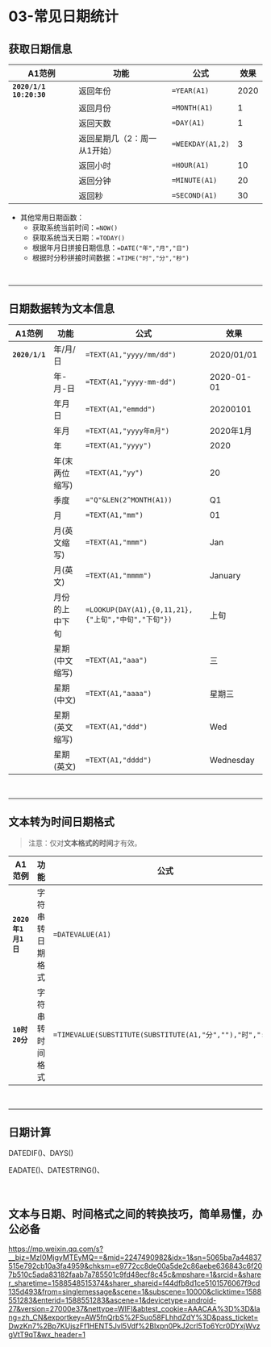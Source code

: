 # 03-常见日期统计

## 获取日期信息

| A1范例                  | 功能                         | 公式             | 效果 |
| ----------------------- | ---------------------------- | ---------------- | ---- |
| **`2020/1/1 10:20:30`** | 返回年份                     | `=YEAR(A1)`      | 2020 |
|                         | 返回月份                     | `=MONTH(A1)`     | 1    |
|                         | 返回天数                     | `=DAY(A1)`       | 1    |
|                         | 返回星期几（2：周一从1开始） | `=WEEKDAY(A1,2)` | 3    |
|                         | 返回小时                     | `=HOUR(A1)`      | 10   |
|                         | 返回分钟                     | `=MINUTE(A1)`    | 20   |
|                         | 返回秒                       | `=SECOND(A1)`    | 30   |

- 其他常用日期函数：
  - 获取系统当前时间：`=NOW()`
  - 获取系统当天日期：`=TODAY()`
  - 根据年月日拼接日期信息：`=DATE("年","月","日")`
  - 根据时分秒拼接时间数据：`=TIME("时","分","秒")`

<br/>

------

## 日期数据转为文本信息

| A1范例         | 功能           | 公式                                                | 效果       |
| -------------- | -------------- | --------------------------------------------------- | ---------- |
| **`2020/1/1`** | 年/月/日       | `=TEXT(A1,"yyyy/mm/dd")`                            | 2020/01/01 |
|                | 年-月-日       | `=TEXT(A1,"yyyy-mm-dd")`                            | 2020-01-01 |
|                | 年月日         | `=TEXT(A1,"emmdd")`                                 | 20200101   |
|                | 年月           | `=TEXT(A1,"yyyy年m月")`                             | 2020年1月  |
|                | 年             | `=TEXT(A1,"yyyy")`                                  | 2020       |
|                | 年(末两位缩写) | `=TEXT(A1,"yy")`                                    | 20         |
|                | 季度           | `="Q"&LEN(2^MONTH(A1))`                             | Q1         |
|                | 月             | `=TEXT(A1,"mm")`                                    | 01         |
|                | 月(英文缩写)   | `=TEXT(A1,"mmm")`                                   | Jan        |
|                | 月(英文)       | `=TEXT(A1,"mmmm")`                                  | January    |
|                | 月份的上中下旬 | `=LOOKUP(DAY(A1),{0,11,21},{"上旬","中旬","下旬"})` | 上旬       |
|                | 星期(中文缩写) | `=TEXT(A1,"aaa")`                                   | 三         |
|                | 星期(中文)     | `=TEXT(A1,"aaaa")`                                  | 星期三     |
|                | 星期(英文缩写) | `=TEXT(A1,"ddd")`                                   | Wed        |
|                | 星期(英文)     | `=TEXT(A1,"dddd")`                                  | Wednesday  |

<br/>

------

## 文本转为时间日期格式

> 注意：仅对**文本格式的时间**才有效。

| A1范例             | 功能             | 公式                                                      | 效果     |
| ------------------ | ---------------- | --------------------------------------------------------- | -------- |
| **`2020年1月1日`** | 字符串转日期格式 | `=DATEVALUE(A1)`                                          | 2020/1/1 |
| **`10时20分`**     | 字符串转时间格式 | `=TIMEVALUE(SUBSTITUTE(SUBSTITUTE(A1,"分",""),"时",":"))` | 10:20:00 |

<br/>

------

## 日期计算

DATEDIF()、DAYS()

EADATE()、DATESTRING()、

<br/>

## 文本与日期、时间格式之间的转换技巧，简单易懂，办公必备

https://mp.weixin.qq.com/s?__biz=MzI0MjgyMTEyMQ==&mid=2247490982&idx=1&sn=5065ba7a44837515e792cb10a3fa4959&chksm=e9772cc8de00a5de2c86aebe636843c6f207b510c5ada83182faab7a785501c9fd48ecf8c45c&mpshare=1&srcid=&sharer_sharetime=1588548515374&sharer_shareid=f44dfb8d1ce5101576067f9cd135d493&from=singlemessage&scene=1&subscene=10000&clicktime=1588551283&enterid=1588551283&ascene=1&devicetype=android-27&version=27000e37&nettype=WIFI&abtest_cookie=AAACAA%3D%3D&lang=zh_CN&exportkey=AW5fnQrbS%2FSuo58FLhhdZdY%3D&pass_ticket=DwzKn7%2Bp7KUjszFf1HENT5Jvl5Vdf%2BIxpn0PkJ2crl5To6Ycr0DYxjWvzgVtT9qT&wx_header=1
